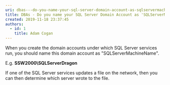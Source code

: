 ```yaml
---
uri: dbas---do-you-name-your-sql-server-domain-account-as-sqlservermachinename-so-it-is-easily-identified-when-performing-network-operations
title: ​DBAs - Do you name your SQL Server Domain Account as 'SQLServerMachineName' so it is easily identified when performing network operations?
created: 2019-11-18 23:37:45
authors:
  - id: 1
    title: Adam Cogan
---
```





<span class='intro'> <p class="ssw15-rteElement-P">​​When you create the domain accounts under which SQL Server services run, you should name this domain account as &quot;SQLServerMachineName&quot;.&#160;<br></p><p class="ssw15-rteElement-P">E.g. <b>SSW2000\SQLServerDragon</b><br></p><p class="ssw15-rteElement-P">If one of the SQL Server services updates a file on the network, then you can then determine which server wrote to the file.​<br></p> </span>




